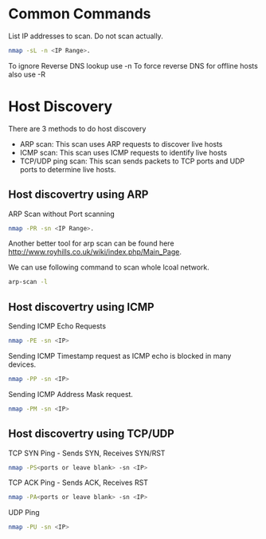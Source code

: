 # Common Commands
List IP addresses to scan. Do not scan actually.
```bash
nmap -sL -n <IP Range>.
```
To ignore Reverse DNS lookup use -n
To force reverse DNS for offline hosts also use -R
# Host Discovery
There are 3 methods to do host discovery
- ARP scan: This scan uses ARP requests to discover live hosts
- ICMP scan: This scan uses ICMP requests to identify live hosts
- TCP/UDP ping scan: This scan sends packets to TCP ports and UDP ports to determine live hosts.


## Host discovertry using ARP
ARP Scan without Port scanning
```bash
nmap -PR -sn <IP Range>.
```
Another better tool for arp scan can be found here http://www.royhills.co.uk/wiki/index.php/Main_Page.

We can use following command to scan whole lcoal network.
```bash
arp-scan -l
```

## Host discovertry using ICMP
Sending ICMP Echo Requests
```bash
nmap -PE -sn <IP>
```
Sending ICMP Timestamp request as ICMP echo is blocked in many devices.
```bash
nmap -PP -sn <IP>
```
Sending ICMP Address Mask request.
```bash
nmap -PM -sn <IP>
```

## Host discovertry using TCP/UDP

TCP SYN Ping - Sends SYN, Receives SYN/RST
```bash
nmap -PS<ports or leave blank> -sn <IP>
```
TCP ACK Ping - Sends ACK, Receives RST
```bash
nmap -PA<ports or leave blank> -sn <IP>
```
UDP Ping
```bash
nmap -PU -sn <IP>
```
